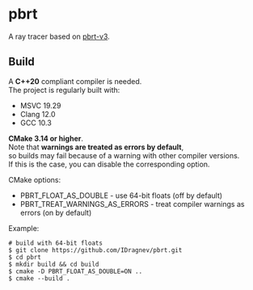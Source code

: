 # pbrt
A ray tracer based on [pbrt-v3](http://www.pbr-book.org/3ed-2018/contents.html).

## Build
A **C++20** compliant compiler is needed.  
The project is regularly built with:  
 - MSVC 19.29
 - Clang 12.0
 - GCC 10.3

**CMake 3.14 or higher**.  
Note that **warnings are treated as errors by default**,  
so builds may fail because of a warning with other compiler versions.  
If this is the case, you can disable the corresponding option.

CMake options:
 - PBRT_FLOAT_AS_DOUBLE - use 64-bit floats (off by default)
 - PBRT_TREAT_WARNINGS_AS_ERRORS - treat compiler warnings as errors (on by default)

Example:  
 ```
 # build with 64-bit floats
 $ git clone https://github.com/IDragnev/pbrt.git  
 $ cd pbrt  
 $ mkdir build && cd build  
 $ cmake -D PBRT_FLOAT_AS_DOUBLE=ON ..  
 $ cmake --build .  
 ```
